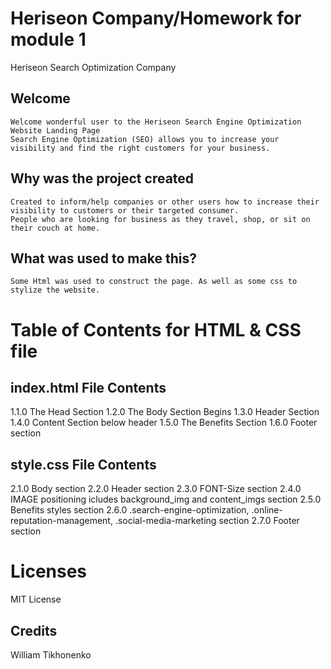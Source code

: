 # Heriseon Company/Homework for module 1
Heriseon Search Optimization Company

## Welcome
    Welcome wonderful user to the Heriseon Search Engine Optimization Website Landing Page
    Search Engine Optimization (SEO) allows you to increase your visibility and find the right customers for your business.

## Why was the project created
    Created to inform/help companies or other users how to increase their visibility to customers or their targeted consumer.
    People who are looking for business as they travel, shop, or sit on their couch at home.

## What was used to make this?
    Some Html was used to construct the page. As well as some css to stylize the website.

# Table of Contents for HTML & CSS file
## index.html File Contents
1.1.0 The Head Section
1.2.0 The Body Section Begins
1.3.0 Header Section
1.4.0 Content Section below header
1.5.0 The Benefits Section
1.6.0 Footer section

## style.css File Contents
2.1.0 Body section
2.2.0 Header section
2.3.0 FONT-Size section
2.4.0 IMAGE positioning icludes background_img and content_imgs section
2.5.0 Benefits styles section
2.6.0 .search-engine-optimization, .online-reputation-management, .social-media-marketing section
2.7.0 Footer section

# Licenses
MIT License

## Credits
William Tikhonenko 